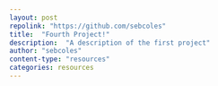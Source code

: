 ```yaml
---
layout: post
repolink: "https://github.com/sebcoles"
title:  "Fourth Project!"
description:  "A description of the first project"
author: "sebcoles"
content-type: "resources"
categories: resources
---
```

